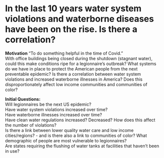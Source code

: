 # In the last 10 years water system violations and waterborne diseases have been on the rise. Is there a correlation?

**Motivation**
“To do something helpful in the time of Covid.”     
With office buildings being closed during the shutdown (stagnant water), could this make conditions ripe for a legionnaire’s outbreak? What systems do we have in place to protect the American people from the next preventable epidemic? Is there a correlation between water system violations and increased waterborne illnesses in America? Does this disproportionately affect low income communities and communities of color?

**Initial Questions:**  
Will legionnaires be the next US epidemic?  
Have water system violations increased over time?  
Have waterborne illnesses increased over time?  
Have clean water regulations increased? Decreased? How does this   affect the number of violations?  
Is there a link between lower quality water care and low income cities/regions? - and is there also a link to communities of color?
What demographic of people are most vulnerable to legionnaires?   
Are states requiring the flushing of water tanks at facilities that haven’t been in use?  
